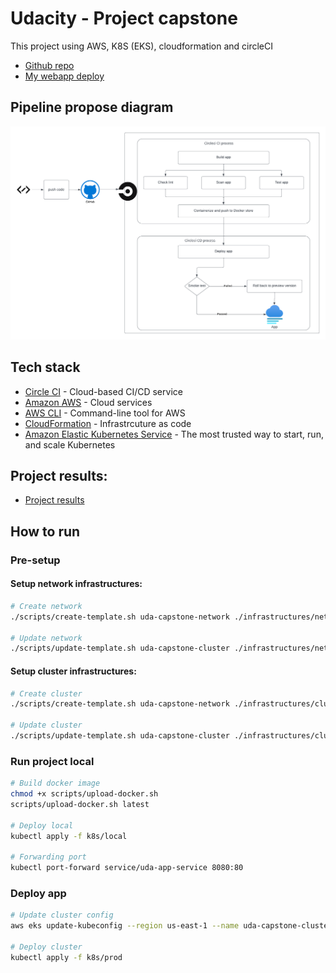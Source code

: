 # Udacity - Project capstone

This project using AWS, K8S (EKS), cloudformation and circleCI

- [Github repo](https://github.com/phucla/udacityp-capstone)
- [My webapp deploy](a17e3eb369c9347cda05c744748a1837-9b7ae2c4c411d008.elb.us-east-1.amazonaws.com)

## Pipeline propose diagram

![diagram](diagram.png)

## Tech stack

- [Circle CI](www.circleci.com) - Cloud-based CI/CD service
- [Amazon AWS](https://aws.amazon.com/) - Cloud services
- [AWS CLI](https://aws.amazon.com/cli/) - Command-line tool for AWS
- [CloudFormation](https://aws.amazon.com/cloudformation/) - Infrastrcuture as code
- [Amazon Elastic Kubernetes Service](https://aws.amazon.com/eks/) - The most trusted way to start, run, and scale Kubernetes

## Project results:

- [Project results](results/results.md)

## How to run

### Pre-setup

#### Setup network infrastructures:

```sh
# Create network
./scripts/create-template.sh uda-capstone-network ./infrastructures/network.yml ./infrastructures/network.json

# Update network
./scripts/update-template.sh uda-capstone-cluster ./infrastructures/network.yml ./infrastructures/network.json
```

#### Setup cluster infrastructures:

```sh
# Create cluster
./scripts/create-template.sh uda-capstone-network ./infrastructures/cluster.yml ./infrastructures/cluster.json

# Update cluster
./scripts/update-template.sh uda-capstone-cluster ./infrastructures/cluster.yml ./infrastructures/cluster.json
```

### Run project local

```sh
# Build docker image
chmod +x scripts/upload-docker.sh
scripts/upload-docker.sh latest

# Deploy local
kubectl apply -f k8s/local

# Forwarding port
kubectl port-forward service/uda-app-service 8080:80
```

### Deploy app

```sh
# Update cluster config
aws eks update-kubeconfig --region us-east-1 --name uda-capstone-cluster

# Deploy cluster
kubectl apply -f k8s/prod
```
